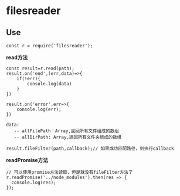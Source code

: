 # filesreader

## Use

    const r = require('filesreader');
**read方法**

    const result=r.read(path);
    result.on('end',(err,data)=>{
        if(!err){
            console.log(data)
        }
    })

    result.on('error',err=>{
        console.log(err);
    })

    data:
       -- allFilePath：Array,返回所有文件组成的数组
       -- allDirPath: Array,返回所有文件夹组成的数组

    result.fileFilter(path,callback);// 如果成功匹配路径，则执行callback

**readPromise方法**

    // 可以使用promise方法读取，但是就没有fileFilter方法了
    r.readPromise('../node_modules').then(res => {
      console.log(res);
    });